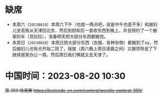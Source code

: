 
# 缺席

- 本周六（`20230819`）本周六下午（也就一两点吧，说是中午也差不多）和媳妇儿坐高铁从天津回北京，然后到颐和后一直收东西到晚上，并且预约了一个搬家的车（货拉拉），准备明天把大部分东西都搬完。
- 本周日（`20230820`）本周日把大部分东西（衣服、各种杂物）都搬到了xy，然后媳妇儿也有点开始二阳了，我就（周六晚上周日凌晨之间）又跟领导说了下继续居家办公一周。然后周日我们俩就又去天津了。

# 中国时间：2023-08-20 10:30

~~第 359 场周赛 https://leetcode-cn.com/contest/weekly-contest-359/~~
